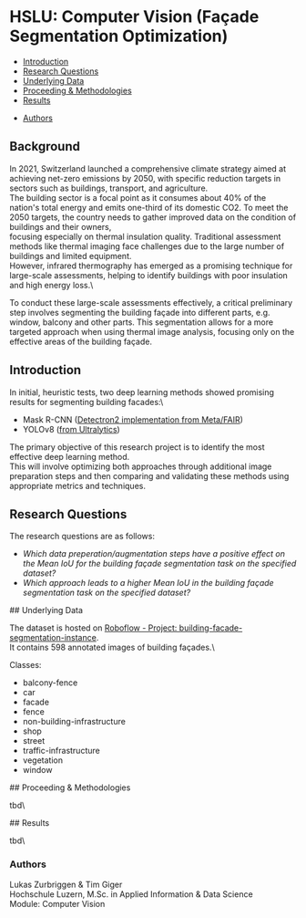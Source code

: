 # HSLU: Computer Vision (Façade Segmentation Optimization)

* [Introduction](#introduction)
* [Research Questions](#research-questions)
* [Underlying Data](#underlying-data)
* [Proceeding & Methodologies](#proceeding---methodologies)
* [Results](#results)
+ [Authors](#authors)

## Background 

In 2021, Switzerland launched a comprehensive climate strategy aimed at achieving net-zero emissions by 2050, with specific reduction targets in sectors such as buildings, transport, and agriculture.\
The building sector is a focal point as it consumes about 40% of the nation's total energy and emits one-third of its domestic CO2. To meet the 2050 targets, the country needs to gather improved data on the condition of buildings and their owners,\
focusing especially on thermal insulation quality. Traditional assessment methods like thermal imaging face challenges due to the large number of buildings and limited equipment.\
However, infrared thermography has emerged as a promising technique for large-scale assessments, helping to identify buildings with poor insulation and high energy loss.\

To conduct these large-scale assessments effectively, a critical preliminary step involves segmenting the building façade into different parts, e.g. window, balcony and other parts. 
This segmentation allows for a more targeted approach when using thermal image analysis, focusing only on the effective areas of the building façade.

## Introduction

In initial, heuristic tests, two deep learning methods showed promising results for segmenting building facades:\
- Mask R-CNN ([Detectron2 implementation from Meta/FAIR](https://ai.meta.com/tools/detectron2/))
- YOLOv8 ([from Ultralytics](https://docs.ultralytics.com))


The primary objective of this research project is to identify the most effective deep learning method.\
This will involve optimizing both approaches through additional image preparation steps and then comparing and validating these methods using appropriate metrics and techniques.

## Research Questions

The research questions are as follows:

- *Which data preperation/augmentation steps have a positive effect on the Mean IoU for the building façade segmentation task on the specified dataset?*
- *Which approach leads to a higher Mean IoU in the building façade segmentation task on the specified dataset?*  

## Underlying Data

The dataset is hosted on [Roboflow - Project: building-facade-segmentation-instance](https://universe.roboflow.com/building-facade/building-facade-segmentation-instance).\
It contains 598 annotated images of building façades.\

Classes:
- balcony-fence
- car
- facade
- fence
- non-building-infrastructure
- shop
- street
- traffic-infrastructure
- vegetation
- window


## Proceeding & Methodologies

tbd\

## Results

tbd\

### Authors

Lukas Zurbriggen & Tim Giger \
Hochschule Luzern, M.Sc. in Applied Information & Data Science\
Module: Computer Vision
